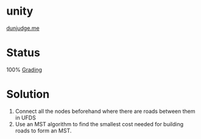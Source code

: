 # unity
[dunjudge.me](https://dunjudge.me/analysis/problems/615/)

# Status
100% [Grading](https://dunjudge.me/analysis/submissions/722542/)

# Solution
1. Connect all the nodes beforehand where there are roads between them in UFDS
2. Use an MST algorithm to find the smallest cost needed for building roads to form an MST.

